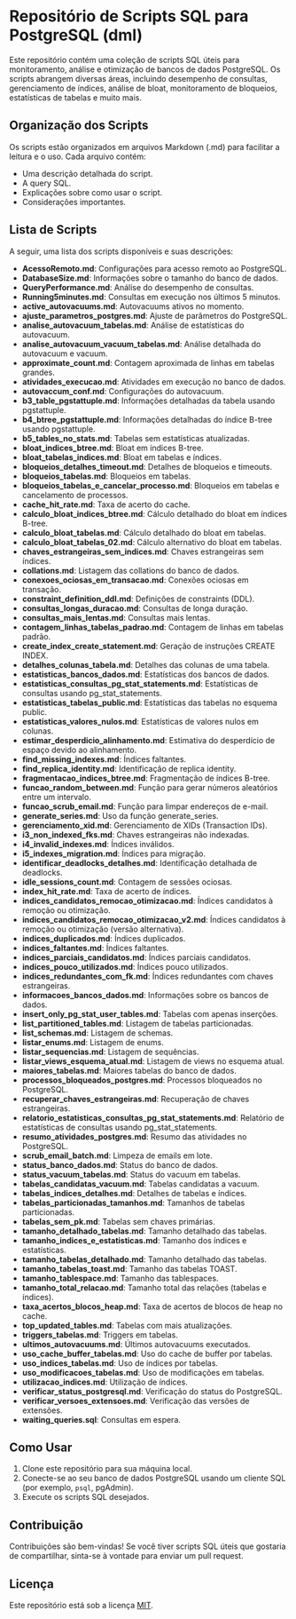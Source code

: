 # Repositório de Scripts SQL para PostgreSQL (dml)

Este repositório contém uma coleção de scripts SQL úteis para monitoramento, análise e otimização de bancos de dados PostgreSQL. Os scripts abrangem diversas áreas, incluindo desempenho de consultas, gerenciamento de índices, análise de bloat, monitoramento de bloqueios, estatísticas de tabelas e muito mais.

## Organização dos Scripts

Os scripts estão organizados em arquivos Markdown (.md) para facilitar a leitura e o uso. Cada arquivo contém:

* Uma descrição detalhada do script.
* A query SQL.
* Explicações sobre como usar o script.
* Considerações importantes.

## Lista de Scripts

A seguir, uma lista dos scripts disponíveis e suas descrições:

* **AcessoRemoto.md**: Configurações para acesso remoto ao PostgreSQL.
* **DatabaseSize.md**: Informações sobre o tamanho do banco de dados.
* **QueryPerformance.md**: Análise do desempenho de consultas.
* **Running5minutes.md**: Consultas em execução nos últimos 5 minutos.
* **active_autovacuums.md**: Autovacuums ativos no momento.
* **ajuste_parametros_postgres.md**: Ajuste de parâmetros do PostgreSQL.
* **analise_autovacuum_tabelas.md**: Análise de estatísticas do autovacuum.
* **analise_autovacuum_vacuum_tabelas.md**: Análise detalhada do autovacuum e vacuum.
* **approximate_count.md**: Contagem aproximada de linhas em tabelas grandes.
* **atividades_execucao.md**: Atividades em execução no banco de dados.
* **autovaccum_conf.md**: Configurações do autovacuum.
* **b3_table_pgstattuple.md**: Informações detalhadas da tabela usando pgstattuple.
* **b4_btree_pgstattuple.md**: Informações detalhadas do índice B-tree usando pgstattuple.
* **b5_tables_no_stats.md**: Tabelas sem estatísticas atualizadas.
* **bloat_indices_btree.md**: Bloat em índices B-tree.
* **bloat_tabelas_indices.md**: Bloat em tabelas e índices.
* **bloqueios_detalhes_timeout.md**: Detalhes de bloqueios e timeouts.
* **bloqueios_tabelas.md**: Bloqueios em tabelas.
* **bloqueios_tabelas_e_cancelar_processo.md**: Bloqueios em tabelas e cancelamento de processos.
* **cache_hit_rate.md**: Taxa de acerto do cache.
* **calculo_bloat_indices_btree.md**: Cálculo detalhado do bloat em índices B-tree.
* **calculo_bloat_tabelas.md**: Cálculo detalhado do bloat em tabelas.
* **calculo_bloat_tabelas_02.md**: Cálculo alternativo do bloat em tabelas.
* **chaves_estrangeiras_sem_indices.md**: Chaves estrangeiras sem índices.
* **collations.md**: Listagem das collations do banco de dados.
* **conexoes_ociosas_em_transacao.md**: Conexões ociosas em transação.
* **constraint_definition_ddl.md**: Definições de constraints (DDL).
* **consultas_longas_duracao.md**: Consultas de longa duração.
* **consultas_mais_lentas.md**: Consultas mais lentas.
* **contagem_linhas_tabelas_padrao.md**: Contagem de linhas em tabelas padrão.
* **create_index_create_statement.md**: Geração de instruções CREATE INDEX.
* **detalhes_colunas_tabela.md**: Detalhes das colunas de uma tabela.
* **estatisticas_bancos_dados.md**: Estatísticas dos bancos de dados.
* **estatisticas_consultas_pg_stat_statements.md**: Estatísticas de consultas usando pg_stat_statements.
* **estatisticas_tabelas_public.md**: Estatísticas das tabelas no esquema public.
* **estatisticas_valores_nulos.md**: Estatísticas de valores nulos em colunas.
* **estimar_desperdicio_alinhamento.md**: Estimativa do desperdício de espaço devido ao alinhamento.
* **find_missing_indexes.md**: Índices faltantes.
* **find_replica_identity.md**: Identificação de replica identity.
* **fragmentacao_indices_btree.md**: Fragmentação de índices B-tree.
* **funcao_random_between.md**: Função para gerar números aleatórios entre um intervalo.
* **funcao_scrub_email.md**: Função para limpar endereços de e-mail.
* **generate_series.md**: Uso da função generate_series.
* **gerenciamento_xid.md**: Gerenciamento de XIDs (Transaction IDs).
* **i3_non_indexed_fks.md**: Chaves estrangeiras não indexadas.
* **i4_invalid_indexes.md**: Índices inválidos.
* **i5_indexes_migration.md**: Índices para migração.
* **identificar_deadlocks_detalhes.md**: Identificação detalhada de deadlocks.
* **idle_sessions_count.md**: Contagem de sessões ociosas.
* **index_hit_rate.md**: Taxa de acerto de índices.
* **indices_candidatos_remocao_otimizacao.md**: Índices candidatos à remoção ou otimização.
* **indices_candidatos_remocao_otimizacao_v2.md**: Índices candidatos à remoção ou otimização (versão alternativa).
* **indices_duplicados.md**: Índices duplicados.
* **indices_faltantes.md**: Índices faltantes.
* **indices_parciais_candidatos.md**: Índices parciais candidatos.
* **indices_pouco_utilizados.md**: Índices pouco utilizados.
* **indices_redundantes_com_fk.md**: Índices redundantes com chaves estrangeiras.
* **informacoes_bancos_dados.md**: Informações sobre os bancos de dados.
* **insert_only_pg_stat_user_tables.md**: Tabelas com apenas inserções.
* **list_partitioned_tables.md**: Listagem de tabelas particionadas.
* **list_schemas.md**: Listagem de schemas.
* **listar_enums.md**: Listagem de enums.
* **listar_sequencias.md**: Listagem de sequências.
* **listar_views_esquema_atual.md**: Listagem de views no esquema atual.
* **maiores_tabelas.md**: Maiores tabelas do banco de dados.
* **processos_bloqueados_postgres.md**: Processos bloqueados no PostgreSQL.
* **recuperar_chaves_estrangeiras.md**: Recuperação de chaves estrangeiras.
* **relatorio_estatisticas_consultas_pg_stat_statements.md**: Relatório de estatísticas de consultas usando pg_stat_statements.
* **resumo_atividades_postgres.md**: Resumo das atividades no PostgreSQL.
* **scrub_email_batch.md**: Limpeza de emails em lote.
* **status_banco_dados.md**: Status do banco de dados.
* **status_vacuum_tabelas.md**: Status do vacuum em tabelas.
* **tabelas_candidatas_vacuum.md**: Tabelas candidatas a vacuum.
* **tabelas_indices_detalhes.md**: Detalhes de tabelas e índices.
* **tabelas_particionadas_tamanhos.md**: Tamanhos de tabelas particionadas.
* **tabelas_sem_pk.md**: Tabelas sem chaves primárias.
* **tamanho_detalhado_tabelas.md**: Tamanho detalhado das tabelas.
* **tamanho_indices_e_estatisticas.md**: Tamanho dos índices e estatísticas.
* **tamanho_tabelas_detalhado.md**: Tamanho detalhado das tabelas.
* **tamanho_tabelas_toast.md**: Tamanho das tabelas TOAST.
* **tamanho_tablespace.md**: Tamanho das tablespaces.
* **tamanho_total_relacao.md**: Tamanho total das relações (tabelas e índices).
* **taxa_acertos_blocos_heap.md**: Taxa de acertos de blocos de heap no cache.
* **top_updated_tables.md**: Tabelas com mais atualizações.
* **triggers_tabelas.md**: Triggers em tabelas.
* **ultimos_autovacuums.md**: Últimos autovacuums executados.
* **uso_cache_buffer_tabelas.md**: Uso do cache de buffer por tabelas.
* **uso_indices_tabelas.md**: Uso de índices por tabelas.
* **uso_modificacoes_tabelas.md**: Uso de modificações em tabelas.
* **utilizacao_indices.md**: Utilização de índices.
* **verificar_status_postgresql.md**: Verificação do status do PostgreSQL.
* **verificar_versoes_extensoes.md**: Verificação das versões de extensões.
* **waiting_queries.sql**: Consultas em espera.

## Como Usar

1.  Clone este repositório para sua máquina local.
2.  Conecte-se ao seu banco de dados PostgreSQL usando um cliente SQL (por exemplo, `psql`, pgAdmin).
3.  Execute os scripts SQL desejados.

## Contribuição

Contribuições são bem-vindas! Se você tiver scripts SQL úteis que gostaria de compartilhar, sinta-se à vontade para enviar um pull request.

## Licença

Este repositório está sob a licença [MIT](LICENSE).
